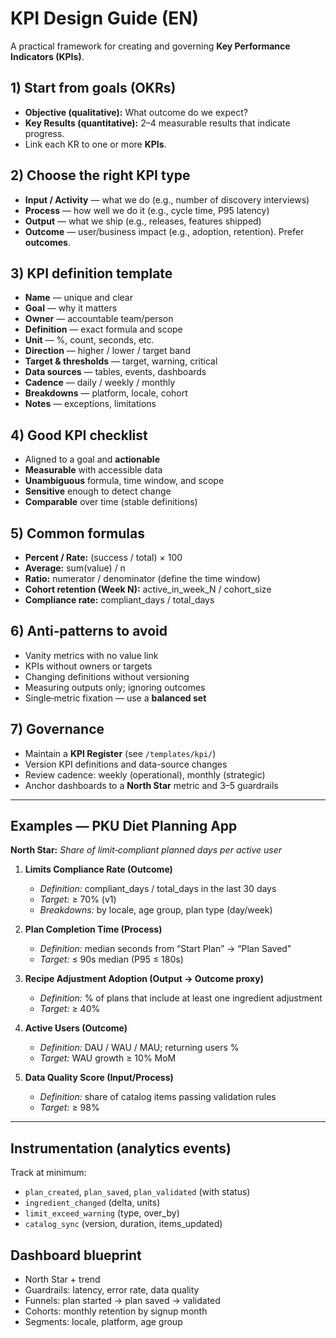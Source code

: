 # KPI Design Guide (EN)

A practical framework for creating and governing **Key Performance Indicators (KPIs)**.

## 1) Start from goals (OKRs)
- **Objective (qualitative):** What outcome do we expect?
- **Key Results (quantitative):** 2–4 measurable results that indicate progress.
- Link each KR to one or more **KPIs**.

## 2) Choose the right KPI type
- **Input / Activity** — what we do (e.g., number of discovery interviews)
- **Process** — how well we do it (e.g., cycle time, P95 latency)
- **Output** — what we ship (e.g., releases, features shipped)
- **Outcome** — user/business impact (e.g., adoption, retention). Prefer **outcomes**.

## 3) KPI definition template
- **Name** — unique and clear
- **Goal** — why it matters
- **Owner** — accountable team/person
- **Definition** — exact formula and scope
- **Unit** — %, count, seconds, etc.
- **Direction** — higher / lower / target band
- **Target & thresholds** — target, warning, critical
- **Data sources** — tables, events, dashboards
- **Cadence** — daily / weekly / monthly
- **Breakdowns** — platform, locale, cohort
- **Notes** — exceptions, limitations

## 4) Good KPI checklist
- Aligned to a goal and **actionable**
- **Measurable** with accessible data
- **Unambiguous** formula, time window, and scope
- **Sensitive** enough to detect change
- **Comparable** over time (stable definitions)

## 5) Common formulas
- **Percent / Rate:** (success / total) × 100
- **Average:** sum(value) / n
- **Ratio:** numerator / denominator (define the time window)
- **Cohort retention (Week N):** active_in_week_N / cohort_size
- **Compliance rate:** compliant_days / total_days

## 6) Anti‑patterns to avoid
- Vanity metrics with no value link
- KPIs without owners or targets
- Changing definitions without versioning
- Measuring outputs only; ignoring outcomes
- Single‑metric fixation — use a **balanced set**

## 7) Governance
- Maintain a **KPI Register** (see `/templates/kpi/`)
- Version KPI definitions and data-source changes
- Review cadence: weekly (operational), monthly (strategic)
- Anchor dashboards to a **North Star** metric and 3–5 guardrails

---

## Examples — PKU Diet Planning App

**North Star:** *Share of limit‑compliant planned days per active user*

1. **Limits Compliance Rate (Outcome)**
   - *Definition:* compliant_days / total_days in the last 30 days
   - *Target:* ≥ 70% (v1)
   - *Breakdowns:* by locale, age group, plan type (day/week)

2. **Plan Completion Time (Process)**
   - *Definition:* median seconds from “Start Plan” → “Plan Saved”
   - *Target:* ≤ 90s median (P95 ≤ 180s)

3. **Recipe Adjustment Adoption (Output → Outcome proxy)**
   - *Definition:* % of plans that include at least one ingredient adjustment
   - *Target:* ≥ 40%

4. **Active Users (Outcome)**
   - *Definition:* DAU / WAU / MAU; returning users %
   - *Target:* WAU growth ≥ 10% MoM

5. **Data Quality Score (Input/Process)**
   - *Definition:* share of catalog items passing validation rules
   - *Target:* ≥ 98%
   
---

## Instrumentation (analytics events)
Track at minimum:
- `plan_created`, `plan_saved`, `plan_validated` (with status)
- `ingredient_changed` (delta, units)
- `limit_exceed_warning` (type, over_by)
- `catalog_sync` (version, duration, items_updated)

## Dashboard blueprint
- North Star + trend
- Guardrails: latency, error rate, data quality
- Funnels: plan started → plan saved → validated
- Cohorts: monthly retention by signup month
- Segments: locale, platform, age group
